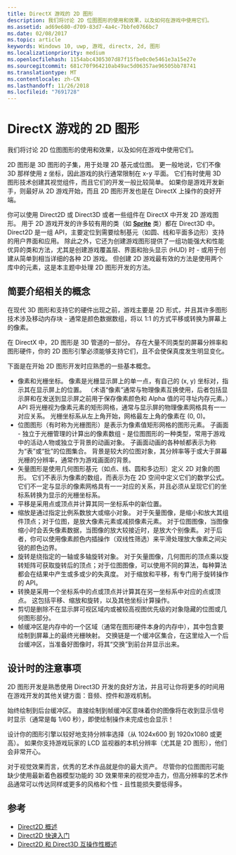 ```yaml
---
title: DirectX 游戏的 2D 图形
description: 我们将讨论 2D 位图图形的使用和效果，以及如何在游戏中使用它们。
ms.assetid: ad69e680-d709-83d7-4a4c-7bbfe0766bc7
ms.date: 02/08/2017
ms.topic: article
keywords: Windows 10, uwp, 游戏, directx, 2d, 图形
ms.localizationpriority: medium
ms.openlocfilehash: 1154abc4305307d87f15fbe0c0e5461e3a15e27e
ms.sourcegitcommit: 681c70f964210ab49ac5d06357ae96505bb78741
ms.translationtype: MT
ms.contentlocale: zh-CN
ms.lasthandoff: 11/26/2018
ms.locfileid: "7691728"
---
```

# <a name="2d-graphics-for-directx-games"></a>DirectX 游戏的 2D 图形



我们将讨论 2D 位图图形的使用和效果，以及如何在游戏中使用它们。

2D 图形是 3D 图形的子集，用于处理 2D 基元或位图。 更一般地说，它们不像 3D 那样使用 z 坐标，因此游戏的执行通常限制在 x-y 平面。 它们有时使用 3D 图形技术创建其视觉组件，而且它们的开发一般比较简单。 如果你是游戏开发新手，则最好从 2D 游戏开始，而且 2D 图形开发也是在 DirectX 上操作的良好开端。

你可以使用 Direct2D 或 Direct3D 或者一些组件在 DirectX 中开发 2D 游戏图形。 用于 2D 游戏开发的许多较有用的类（如 [**Sprite**](https://msdn.microsoft.com/library/windows/desktop/bb205601) 类）都在 Direct3D 中。 Direct2D 是一组 API，主要定位到需要绘制基元（如圆、线和平面多边形）支持的用户界面和应用。 除此之外，它还为创建游戏图形提供了一组功能强大和性能优异的类和方法，尤其是创建游戏覆盖层、界面和抬头显示 (HUD) 时 - 或用于创建从简单到相当详细的各种 2D 游戏。 但创建 2D 游戏最有效的方法是使用两个库中的元素，这是本主题中处理 2D 图形开发的方法。

## <a name="concepts-at-a-glance"></a>简要介绍相关的概念


在现代 3D 图形和支持它的硬件出现之前，游戏主要是 2D 形式，并且其许多图形技术涉及移动内存块 - 通常是颜色数据数组，将以 1:1 的方式平移或转换为屏幕上的像素。

在 DirectX 中，2D 图形是 3D 管道的一部分。 存在大量不同类型的屏幕分辨率和图形硬件，你的 2D 图形引擎必须能够支持它们，且不会使保真度发生明显变化。

下面是在开始 2D 图形开发时应熟悉的一些基本概念。

-   像素和光栅坐标。 像素是光栅显示屏上的单一点，有自己的 (x, y) 坐标对，指示其在显示屏上的位置。 （术语“像素”通常与物理像素互换使用，后者包括显示屏和在发送到显示屏之前用于保存像素颜色和 Alpha 值的可寻址内存元素。）API 将光栅视为像素元素的矩形网格，通常与显示屏的物理像素网格具有一一对应关系。 光栅坐标系从左上角开始，网格最左上角的像素在 (0, 0)。
-   位图图形（有时称为光栅图形）是表示为像素值矩形网格的图形元素。 子画面 - 独立于光栅管理的计算出的像素数组 - 是位图图形的一种类型，常用于游戏中的活动人物或独立于背景的动画对象。 子画面动画的各种帧都表示为称为“表”或“批”的位图集合。 背景是较大的位图对象，其分辨率等于或大于屏幕光栅的分辨率，通常作为游戏画面的背景。
-   矢量图形是使用几何图形基元（如点、线、圆和多边形）定义 2D 对象的图形。 它们不表示为像素的数组，而表示为在 2D 空间中定义它们的数学公式。 它们不一定与显示的像素网格具有一一对应的关系，并且必须从呈现它们的坐标系转换为显示的光栅坐标系。
-   平移是采用点或顶点并计算其同一坐标系中的新位置。
-   缩放是通过指定比例系数放大或缩小对象。 对于矢量图像，是缩小和放大其组件顶点；对于位图，是放大像素元素或减损像素元素。 对于位图图像，当图像缩小时会丢失像素数据，当图像的放大较接近时，是放大个别像素。 对于后者，你可以使用像素颜色内插操作（双线性筛选）来平滑处理放大像素之间尖锐的颜色边界。
-   旋转是绕指定的一轴或多轴旋转对象。 对于矢量图像，几何图形的顶点乘以旋转矩阵可获取旋转后的顶点；对于位图图像，可以使用不同的算法，每种算法都会在结果中产生或多或少的失真度。 对于缩放和平移，有专门用于旋转操作的 API。
-   转换是采用一个坐标系中的点或顶点并计算其在另一坐标系中对应的点或顶点。 这包括平移、缩放和旋转，以及其他坐标计算操作。
-   剪切是删除不在显示屏可视区域内或被较高视图优先级的对象隐藏的位图或几何图形部分。
-   帧缓冲区是内存中的一个区域（通常在图形硬件本身的内存中），其中包含要绘制到屏幕上的最终光栅映射。 交换链是一个缓冲区集合，在这里绘入一个后台缓冲区，当准备好图像时，将其“交换”到前台并显示出来。

## <a name="design-considerations"></a>设计时的注意事项


2D 图形开发是熟悉使用 Direct3D 开发的良好方法，并且可让你将更多的时间用在游戏开发的其他关键方面：音频、控件和游戏机制。

始终绘制到后台缓冲区。 直接绘制到帧缓冲区意味着你的图像将在收到显示信号时显示（通常是每 1/60 秒），即使绘制操作未完成也会显示！

设计你的图形引擎以较好地支持分辨率选择（从 1024x600 到 1920x1080 或更高）。 如果你支持游戏玩家的 LCD 监视器的本机分辨率（尤其是 2D 图形），他们会非常开心。

对于视觉效果而言，优秀的艺术作品就是你的最大资产。 尽管你的位图图形可能缺少使用最新着色器模型功能的 3D 效果带来的视觉冲击力，但高分辨率的艺术作品通常可以传达同样或更多的风格和个性 - 且性能损失要低得多。

## <a name="reference"></a>参考


-   [Direct2D 概述](https://msdn.microsoft.com/library/windows/desktop/dd370987)
-   [Direct2D 快速入门](https://msdn.microsoft.com/library/windows/desktop/dd535473)
-   [Direct2D 和 Direct3D 互操作性概述](https://msdn.microsoft.com/library/windows/desktop/dd370966)
